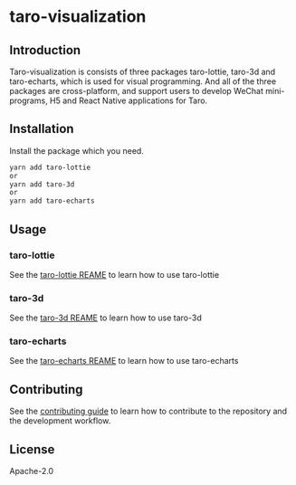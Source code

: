 # taro-visualization

## Introduction

Taro-visualization is consists of three packages taro-lottie, taro-3d and taro-echarts, which is used for visual programming. And all of the three packages are cross-platform, and support users to develop WeChat mini-programs, H5 and React Native applications for Taro.

## Installation

Install the package which you need.

```sh
yarn add taro-lottie
or 
yarn add taro-3d
or
yarn add taro-echarts
```

## Usage

### taro-lottie

See the [taro-lottie REAME](./packages/taro-lottie/README.md) to learn how to use taro-lottie

### taro-3d

See the [taro-3d REAME](./packages/taro-3d/README.md) to learn how to use taro-3d

### taro-echarts

See the [taro-echarts REAME](./packages/taro-echarts/README.md) to learn how to use taro-echarts

## Contributing

See the [contributing guide](CONTRIBUTING.md) to learn how to contribute to the repository and the development workflow.

## License

Apache-2.0
